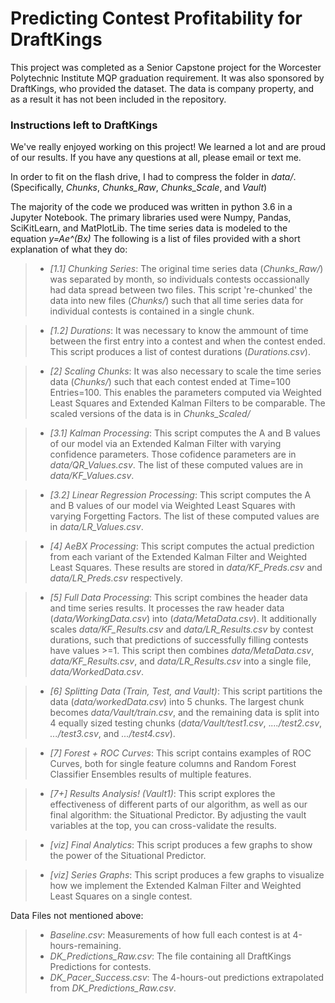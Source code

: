 # Predicting Contest Profitability for DraftKings

This project was completed as a Senior Capstone project for the Worcester Polytechnic Institute MQP graduation requirement. It was also sponsored by DraftKings, who provided the dataset. The data is company property, and as a result it has not been included in the repository.

### Instructions left to DraftKings

We've really enjoyed working on this project! We learned a lot and are proud of our results. If you have any questions at all, please email or text me. 

In order to fit on the flash drive, I had to compress the folder in _data/_. (Specifically, _Chunks_, _Chunks\_Raw_, _Chunks\_Scale_, and _Vault_)

The majority of the code we produced was written in python 3.6 in a Jupyter Notebook. The primary libraries used were Numpy, Pandas, SciKitLearn, and MatPlotLib. The time series data is modeled to the equation _y=A*e^(B*x)_ The following is a list of files provided with a short explanation of what they do:

> * _[1.1] Chunking Series_: The original time series data (_Chunks\_Raw/_) was separated by month, so individuals contests occassionally had data spread between two files. This script 're-chunked' the data into new files (_Chunks/_) such that all time series data for individual contests is contained in a single chunk.

> * _[1.2] Durations_: It was necessary to know the ammount of time between the first entry into a contest and when the contest ended. This script produces a list of contest durations (_Durations.csv_).

> * _[2] Scaling Chunks_: It was also necessary to scale the time series data (_Chunks/_) such that each contest ended at Time=100 Entries=100. This enables the parameters computed via Weighted Least Squares and Extended Kalman Filters to be comparable. The scaled versions of the data is in _Chunks\_Scaled/_

> * _[3.1] Kalman Processing_: This script computes the A and B values of our model via an Extended Kalman Filter with varying confidence parameters. Those cofidence parameters are in _data/QR_Values.csv_.  The list of these computed values are in _data/KF_Values.csv_.

> * _[3.2] Linear Regression Processing_: This script computes the A and B values of our model via Weighted Least Squares with varying Forgetting Factors. The list of these computed values are in _data/LR_Values.csv_.

> * _[4] AeBX Processing_: This script computes the actual prediction from each variant of the Extended Kalman Filter and Weighted Least Squares. These results are stored in _data/KF\_Preds.csv_ and _data/LR\_Preds.csv_ respectively. 

> * _[5] Full Data Processing_: This script combines the header data and time series results. It processes the raw header data (_data/WorkingData.csv_) into (_data/MetaData.csv_). It additionally scales _data/KF\_Results.csv_ and _data/LR\_Results.csv_ by contest durations, such that predictions of successfully filling contests have values >=1. This script then combines _data/MetaData.csv_, _data/KF\_Results.csv_, and _data/LR\_Results.csv_ into a single file, _data/WorkedData.csv_.

> * _[6]  Splitting Data (Train, Test, and Vault)_: This script partitions the data (_data/workedData.csv_) into 5 chunks. The largest chunk becomes _data/Vault/train.csv_, and the remaining data is split into 4 equally sized testing chunks (_data/Vault/test1.csv_, ._.../test2.csv_, _.../test3.csv_, and _.../test4.csv_).

> * _[7]  Forest + ROC Curves_: This script contains examples of ROC Curves, both for single feature columns and Random Forest Classifier Ensembles results of multiple features.

> * _[7+]  Results Analysis! (Vault1)_: This script explores the effectiveness of different parts of our algorithm, as well as our final algorithm: the Situational Predictor. By adjusting the vault variables at the top, you can cross-validate the results.

> * _[viz]  Final Analytics_: This script produces a few graphs to show the power of the Situational Predictor.

> * _[viz]  Series Graphs_: This script produces a few graphs to visualize how we implement the Extended Kalman Filter and Weighted Least Squares on a single contest.


Data Files not mentioned above:
> * _Baseline.csv_: Measurements of how full each contest is at 4-hours-remaining.
> * _DK\_Predictions\_Raw.csv_: The file containing all DraftKings Predictions for contests. 
> * _DK\_Pacer\_Success.csv_: The 4-hours-out predictions extrapolated from _DK\_Predictions\_Raw.csv_. 
